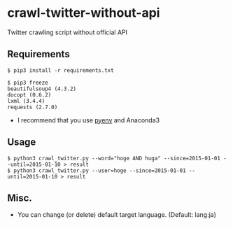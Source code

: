 crawl-twitter-without-api
====

Twitter crawling script without official API

Requirements
---
    $ pip3 install -r requirements.txt

    $ pip3 freeze
    beautifulsoup4 (4.3.2)
    docopt (0.6.2)
    lxml (3.4.4)
    requests (2.7.0)

- I recommend that you use [pyenv](https://github.com/yyuu/pyenv) and Anaconda3

Usage
---
    $ python3 crawl_twitter.py --word="hoge AND huga" --since=2015-01-01 --until=2015-01-10 > result
    $ python3 crawl_twitter.py --user=hoge --since=2015-01-01 --until=2015-01-10 > result

Misc.
---
- You can change (or delete) default target language. (Default: lang:ja)
